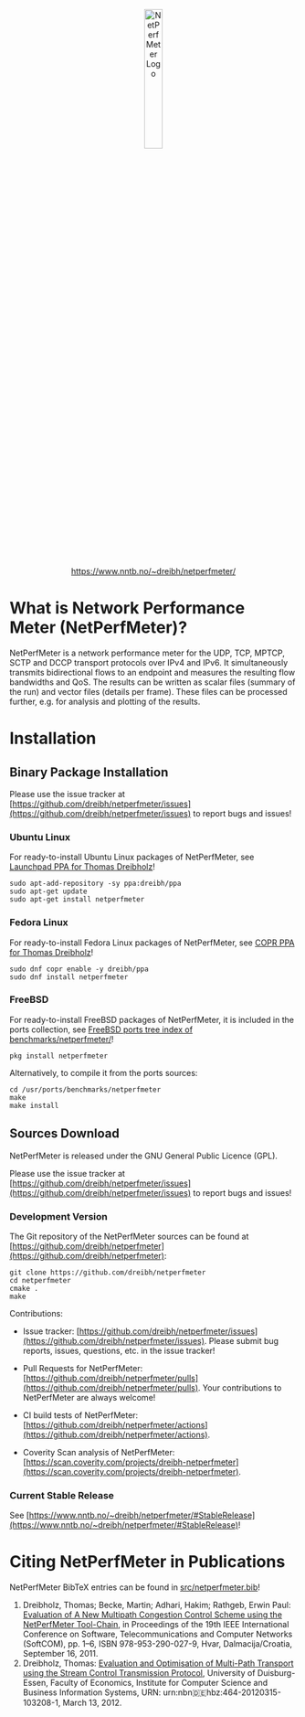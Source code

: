 <p align="center">
 <a href="https://www.nntb.no/~dreibh/netperfmeter/">
 <img alt="NetPerfMeter Logo" src="https://www.nntb.no/~dreibh/netperfmeter/EN-Logo-NetPerfMeter.svg" width="25%" /><br />
 https://www.nntb.no/~dreibh/netperfmeter/
 </a>
</p>

# What is Network Performance Meter&nbsp;(NetPerfMeter)?

NetPerfMeter is a network performance meter for the UDP, TCP, MPTCP, SCTP and DCCP transport protocols over IPv4 and IPv6. It simultaneously transmits bidirectional flows to an endpoint and measures the resulting flow bandwidths and QoS. The results can be written as scalar files (summary of the run) and vector files (details per frame). These files can be processed further, e.g.&nbsp;for analysis and plotting of the results.


# Installation

## Binary Package Installation

Please use the issue tracker at [https://github.com/dreibh/netperfmeter/issues](https://github.com/dreibh/netperfmeter/issues) to report bugs and issues!

### Ubuntu Linux

For ready-to-install Ubuntu Linux packages of NetPerfMeter, see [Launchpad PPA for Thomas Dreibholz](https://launchpad.net/~dreibh/+archive/ubuntu/ppa/+packages?field.name_filter=netperfmeter&field.status_filter=published&field.series_filter=)!

```
sudo apt-add-repository -sy ppa:dreibh/ppa
sudo apt-get update
sudo apt-get install netperfmeter
```

### Fedora Linux

For ready-to-install Fedora Linux packages of NetPerfMeter, see [COPR PPA for Thomas Dreibholz](https://copr.fedorainfracloud.org/coprs/dreibh/ppa/package/netperfmeter/)!

```
sudo dnf copr enable -y dreibh/ppa
sudo dnf install netperfmeter
```

### FreeBSD

For ready-to-install FreeBSD packages of NetPerfMeter, it is included in the ports collection, see [FreeBSD ports tree index of benchmarks/netperfmeter/](https://cgit.freebsd.org/ports/tree/benchmarks/netperfmeter/)!

```
pkg install netperfmeter
```

Alternatively, to compile it from the ports sources:

```
cd /usr/ports/benchmarks/netperfmeter
make
make install
```

## Sources Download

NetPerfMeter is released under the GNU General Public Licence&nbsp;(GPL).

Please use the issue tracker at [https://github.com/dreibh/netperfmeter/issues](https://github.com/dreibh/netperfmeter/issues) to report bugs and issues!

### Development Version

The Git repository of the NetPerfMeter sources can be found at [https://github.com/dreibh/netperfmeter](https://github.com/dreibh/netperfmeter):

```
git clone https://github.com/dreibh/netperfmeter
cd netperfmeter
cmake .
make
```

Contributions:

- Issue tracker: [https://github.com/dreibh/netperfmeter/issues](https://github.com/dreibh/netperfmeter/issues).
  Please submit bug reports, issues, questions, etc. in the issue tracker!

- Pull Requests for NetPerfMeter: [https://github.com/dreibh/netperfmeter/pulls](https://github.com/dreibh/netperfmeter/pulls).
  Your contributions to NetPerfMeter are always welcome!

- CI build tests of NetPerfMeter: [https://github.com/dreibh/netperfmeter/actions](https://github.com/dreibh/netperfmeter/actions).

- Coverity Scan analysis of NetPerfMeter: [https://scan.coverity.com/projects/dreibh-netperfmeter](https://scan.coverity.com/projects/dreibh-netperfmeter).

### Current Stable Release

See [https://www.nntb.no/~dreibh/netperfmeter/#StableRelease](https://www.nntb.no/~dreibh/netperfmeter/#StableRelease)!


# Citing NetPerfMeter in Publications

NetPerfMeter BibTeX entries can be found in [src/netperfmeter.bib](src/netperfmeter.bib)!

1. Dreibholz, Thomas; Becke, Martin; Adhari, Hakim; Rathgeb, Erwin Paul: [Evaluation of A New Multipath Congestion Control Scheme using the NetPerfMeter Tool-Chain](https://www.wiwi.uni-due.de/fileadmin/fileupload/I-TDR/SCTP/Paper/SoftCOM2011.pdf), in Proceedings of the 19th IEEE International Conference on Software, Telecommunications and Computer Networks (SoftCOM), pp. 1–6, ISBN 978-953-290-027-9, Hvar, Dalmacija/Croatia, September 16, 2011.
2. Dreibholz, Thomas: [Evaluation and Optimisation of Multi-Path Transport using the Stream Control Transmission Protocol](https://duepublico2.uni-due.de/servlets/MCRFileNodeServlet/duepublico_derivate_00029737/Dre2012_final.pdf), University of Duisburg-Essen, Faculty of Economics, Institute for Computer Science and Business Information Systems, URN: urn:nbn:de:hbz:464-20120315-103208-1, March 13, 2012.
